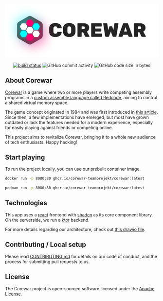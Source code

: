 <picture>
 <source media="(prefers-color-scheme: dark)" srcset="./assets/darkmode-titlebar.svg">
 <img alt="picture of game logo" src="./assets/lightmode-titlebar.svg">
</picture>

<p align="center">
    <a href="https://github.com/corewar-teamprojekt/corewar/actions"><img alt="build status" src="https://img.shields.io/github/actions/workflow/status/corewar-teamprojekt/corewar/build-and-deploy.yml"></a>
    <img alt="GitHub commit activity" src="https://img.shields.io/github/commit-activity/m/corewar-teamprojekt/corewar">
    <img alt="GitHub code size in bytes" src="https://img.shields.io/github/languages/code-size/corewar-teamprojekt/corewar">
</p>

## About Corewar

[Corewar](https://en.wikipedia.org/wiki/Core_War) is a game where two or more players write competing assembly programs in a [custom assembly language called Redcode](https://github.com/corewar-teamprojekt/corewar/wiki/Redcode), aiming to control a shared virtual memory space.

The game concept originated in 1984 and was first introduced in [this article](https://corewar.co.uk/standards/cwg.txt). Since then, a few implementations have emerged, but most have grown outdated or lack the features needed for a modern experience, especially for easily playing against friends or competing online.

This project aims to revitalize Corewar, bringing it to a whole new audience of tech enthusiasts. Happy hacking!

## Start playing
To run the project locally, you can use our prebuilt container image.
```bash
docker run -p 8080:80 ghcr.io/corewar-teamprojekt/corewar:latest
```

```bash
podman run -p 8080:80 ghcr.io/corewar-teamprojekt/corewar:latest
```

## Technologies
This app uses a [react](https://react.dev/) frontend with [shadcn](https://ui.shadcn.com/) as its core component library.
On the serverside, we run a [ktor](https://ktor.io/) backend.

For more details regarding our architecture, check out [this drawio file](https://github.com/corewar-teamprojekt/corewar/blob/main/architecture.drawio).


## Contributing / Local setup

Please read [CONTRIBUTING.md](CONTRIBUTING.md) for details on our code of conduct, and the process for submitting pull requests to us.


## License

The Corewar project is open-sourced software licensed under the [Apache License](https://www.apache.org/licenses/LICENSE-2.0.txt). 
